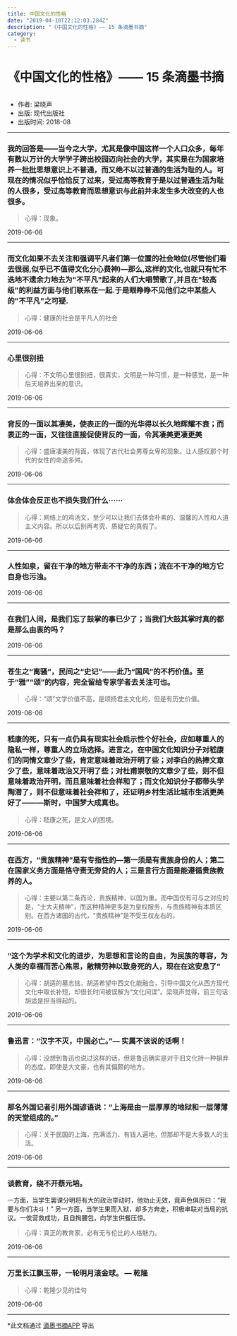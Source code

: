 ```yaml
---
title: 中国文化的性格
date: "2019-04-10T22:12:03.284Z"
description: "《中国文化的性格》—— 15 条滴墨书摘"
category:
  - 读书
---
```


# 《中国文化的性格》—— 15 条滴墨书摘

![]()

- 作者: 梁晓声
- 出版: 现代出版社
- 出版时间: 2018-08

- - - -

### 我的回答是——当今之大学，尤其是像中国这样一个人口众多，每年有数以万计的大学学子跨出校园迈向社会的大学，其实是在为国家培养一批批思想意识上不普通，而又绝不以过普通的生活为耻的人。可现在的情况似乎恰恰反了过来，受过高等教育于是以过普通生活为耻的人很多，受过高等教育而思想意识与此前并未发生多大改变的人也很多。

> 心得：现象。

2019-06-06

- - - -

### 而文化如果不去关注和强调平凡者们第一位置的社会地位(尽管他们看去很弱,似乎已不值得文化分心费神)—那么,这样的文化,也就只有忙不迭地不遗余力地去为"不平凡"起来的人们大唱赞歌了,并且在"较高级"的利益方面与他们联系在一起.于是眼睁睁不见他们之中某些人的"不平凡"之可疑.

> 心得：健康的社会是平凡人的社会

2019-06-06

- - - -

### 心里很别扭

> 心得：不文明心里很别扭，很真实，文明是一种习惯，是一种感觉，是一种后天培养出来的意识。

2019-06-06

- - - -

### 背反的一面以其凄美，使表正的一面的光华得以长久地辉耀不衰；而表正的一面，又往往直接促使背反的一面，令其凄美更凄更美

> 心得：盛唐凄美的背面，体现了古代社会男尊女卑的现象。让人感叹那个时代的女性的命途多舛。

2019-06-06

- - - -

### 体会体会反正也不损失我们什么······

> 心得：网络上的鸡汤文，至少可以让我们去体会朴素的、温馨的人性和人道主义内容。所以以后别再考究、质疑它的真假了。

2019-06-06

- - - -

### 人性如泉，留在干净的地方带走不干净的东西；流在不干净的地方它自身也污浊。

2019-06-06

- - - -

### 在我们人间，是我们忘了鼓掌的事已少了；当我们大鼓其掌时真的都是那么由衷的吗？

2019-06-06

- - - -

### 苍生之“离骚”，民间之“史记”——此乃“国风”的不朽价值。至于“雅”“颂”的内容，完全留给专家学者去关注可也。

> 心得：“颂”文学价值不高，是颂扬君主文化的，但是有历史价值。

2019-06-06

- - - -

### 嵇康的死，只有一点仍具有现实社会启示性个好社会，应如尊重人的隐私一样，尊重人的立场选择。进言之，在中国文化知识分子对嵇康们的同情文章少了些，肯定意味着政治开明了些；对李白的热捧文章少了些，意味着政治又开明了些；对杜甫崇敬的文章少了些，则不但意味着政治开明，而且意味着社会样和了；而文化知识分子都带头学陶潜了，则不但意味着社会祥和了，还证明乡村生活比城市生活更美好了———斯时，中国梦大成真也。

> 心得：嵇康之死，是文人的困境。

2019-06-06

- - - -

### 在西方，“贵族精神”是有专指性的—第一须是有贵族身份的人；第二在国家义务方面是恪守责无旁贷的人；三是言行方面是能遵循贵族教养的人。

> 心得：主要以第二条而论，贵族精神，以国为重。而中国仅有可与之对应的是，“士大夫精神”，而这种精神更多是为皇权服务，与贵族精神有本质区别。在西方诸国的古代，“贵族精神”是不受王权左右的。

2019-06-06

- - - -

### “这个为学术和文化的进步，为思想和言论的自由，为民族的尊容，为人类的幸福而苦心焦思，敝精劳神以致身死的人，现在在这安息了”

> 心得：胡适的墓志铭，胡适希望中西文化能融合，引导中国文化从西方现代文化中取长补短，却很长时间被误解为“文化间谍”。梁晓声觉得，前三句话胡适是担当得起的。

2019-06-06

- - - -

### 鲁迅言：“汉字不灭，中国必亡。”— 实属不该说的话啊！

> 心得：没想到鲁迅也说过这样的话，但是鲁迅确实是对于旧文化持一种摒弃的态度。即使是大文豪，也有其偏颇的地方。

2019-06-06

- - - -

### 那名外国记者引用外国谚语说：“上海是由一层厚厚的地狱和一层薄薄的天堂组成的。”

> 心得：关于民国的上海，充满活力、有钱人遍地，但那却不是大多数人的生活。

2019-06-06

- - - -

### 谈教育，绕不开蔡元培。
一方面，当学生罢课分明将有大的政治举动时，他劝止无效，竟声色俱厉曰：“我要与你们决斗！”
另一方面，当学生果而入狱，却多方奔走，积极串联对当局的抗议。一俟营救成功，且自掏腰包，向学生供餐压惊。

> 心得：真正的教育家，必有无与伦比的人格魅力。

2019-06-06

- - - -

### 万里长江飘玉带，一轮明月滚金球。 — 乾隆

> 心得：乾隆少见的佳句

2019-06-06

- - - -


\*此文档通过 [滴墨书摘APP](https://www.shimonote.net/share?platform=markdown) 导出
